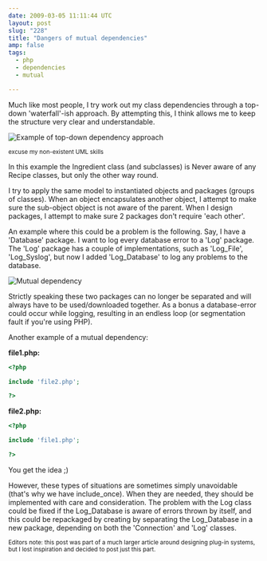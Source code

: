 ```yaml
---
date: 2009-03-05 11:11:44 UTC
layout: post
slug: "228"
title: "Dangers of mutual dependencies"
amp: false
tags:
  - php
  - dependencies
  - mutual

---
```

Much like most people, I try work out my class dependencies through a top-down
'waterfall'-ish approach. By attempting this, I think allows me to keep the
structure very clear and understandable.

<img src="http://evertpot.com/resources/images/posts/recipe.png" alt="Example of top-down dependency approach" />

<small>excuse my non-existent UML skills</small>

In this example the Ingredient class (and subclasses) is Never aware of any
Recipe classes, but only the other way round.

I try to apply the same model to instantiated objects and packages (groups of
classes). When an object encapsulates another object, I attempt to make sure
the sub-object object is not aware of the parent. When I design packages, I
attempt to make sure 2 packages don't require 'each other'.

An example where this could be a problem is the following. Say, I have a
'Database' package. I want to log every database error to a 'Log' package. The
'Log' package has a couple of implementations, such as 'Log_File',
'Log_Syslog', but now I added 'Log_Database' to log any problems to the
database.

<img src="http://evertpot.com/resources/images/posts/databaseandlog.png" alt="Mutual dependency" />

Strictly speaking these two packages can no longer be separated and will
always have to be used/downloaded together. As a bonus a database-error could
occur while logging, resulting in an endless loop (or segmentation fault if
you're using PHP).

Another example of a mutual dependency:


**file1.php:**

```php
<?php

include 'file2.php';

?>
```

**file2.php:**

```php
<?php

include 'file1.php';

?>
```

You get the idea ;)

However, these types of situations are sometimes simply unavoidable (that's why
we have include_once). When they are needed, they should be implemented with
care and consideration. The problem with the Log class could be fixed if the
Log_Database is aware of errors thrown by itself, and this could be repackaged
by creating by separating the Log_Database in a new package, depending on both
the 'Connection' and 'Log' classes.

<small>Editors note: this post was part of a much larger article around designing plug-in systems, but I lost inspiration and decided to post just this part.</small>
